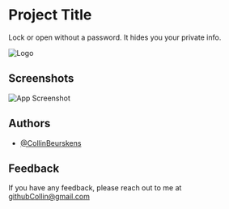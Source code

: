 
# Project Title

Lock or open without a password. It hides you your private info.

![Logo](https://primary.jwwb.nl/public/h/x/o/temp-luukzrmabokesegsuggt/i8numc/vault1.png?enable-io=true&enable=upscale&width=980)


## Screenshots

![App Screenshot](https://primary.jwwb.nl/public/i/h/u/temp-yhecpbfpaonujmzassut/2ejm9m/pasted-imagethumar162023195004gmt0100midden-europesestandaardtijd.png)


## Authors

- [@CollinBeurskens](https://www.github.com/CollinBeurskens)


## Feedback

If you have any feedback, please reach out to me at githubCollin@gmail.com

